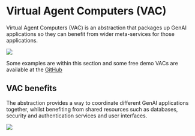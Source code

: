 # Virtual Agent Computers (VAC)

Virtual Agent Computers (VAC) is an abstraction that packages up GenAI applications so they can benefit from wider meta-services for those applications.

![](img/vac-overview.png)

Some examples are within this section and some free demo VACs are available at the [GitHub](https://github.com/sunholo-data/vacs-public) 

## VAC benefits

The abstraction provides a way to coordinate different GenAI applications together, whilst benefiting from shared resources such as databases, security and authentication services and user interfaces.

![](img/vac-dag.png)

